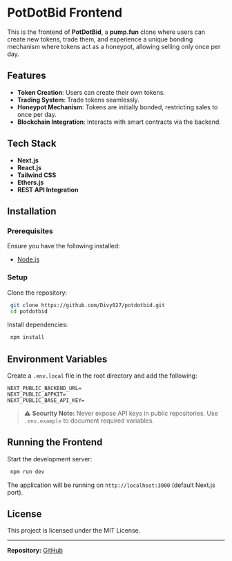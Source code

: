 # PotDotBid Frontend

This is the frontend of **PotDotBid**, a **pump.fun** clone where users can create new tokens, trade them, and experience a unique bonding mechanism where tokens act as a honeypot, allowing selling only once per day.

## Features
- **Token Creation**: Users can create their own tokens.
- **Trading System**: Trade tokens seamlessly.
- **Honeypot Mechanism**: Tokens are initially bonded, restricting sales to once per day.
- **Blockchain Integration**: Interacts with smart contracts via the backend.

## Tech Stack
- **Next.js**
- **React.js**
- **Tailwind CSS**
- **Ethers.js**
- **REST API Integration**

## Installation

### Prerequisites
Ensure you have the following installed:
- [Node.js](https://nodejs.org/)

### Setup
Clone the repository:
```sh
 git clone https://github.com/Divy027/potdotbid.git
 cd potdotbid
```

Install dependencies:
```sh
 npm install
```

## Environment Variables
Create a `.env.local` file in the root directory and add the following:

```env
NEXT_PUBLIC_BACKEND_URL=
NEXT_PUBLIC_APPKIT=
NEXT_PUBLIC_BASE_API_KEY=
```

> ⚠️ **Security Note:** Never expose API keys in public repositories. Use `.env.example` to document required variables.

## Running the Frontend
Start the development server:
```sh
 npm run dev
```

The application will be running on `http://localhost:3000` (default Next.js port).

## License
This project is licensed under the MIT License.

---
**Repository:** [GitHub](https://github.com/Divy027/potdotbid)


